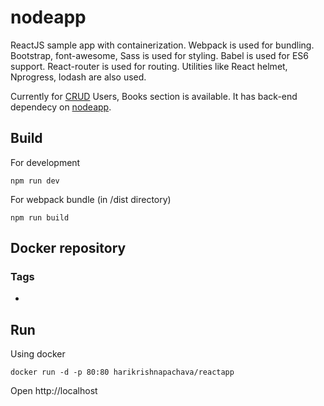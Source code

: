 # nodeapp
ReactJS sample app with containerization. Webpack is used for bundling. Bootstrap, font-awesome, Sass is used for styling. Babel is used for ES6 support. React-router is used for routing. Utilities like React helmet, Nprogress, lodash are also used.

Currently for [CRUD](https://en.wikipedia.org/wiki/Create,_read,_update_and_delete) Users, Books section is available. It has back-end dependecy on [nodeapp](https://github.com/harikrishnapachava/microservices_code_repo).

## Build
For development
```shell
npm run dev
```
For webpack bundle (in /dist directory)
```shell
npm run build
```

## Docker repository


### Tags
- 

## Run
Using docker
```shell
docker run -d -p 80:80 harikrishnapachava/reactapp
```

Open http://localhost
